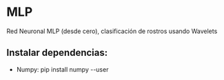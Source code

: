 # MLP
Red Neuronal MLP (desde cero), clasificación de rostros usando Wavelets

## Instalar dependencias:

- Numpy:
pip install numpy --user
